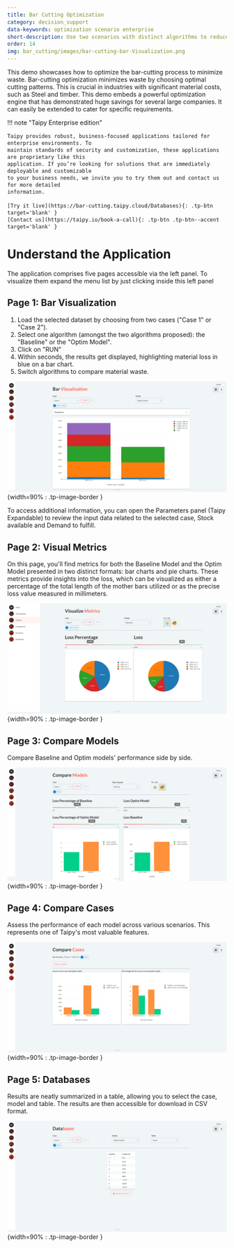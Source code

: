 ```yaml
---
title: Bar Cutting Optimization
category: decision_support
data-keywords: optimization scenario enterprise
short-description: Use two scenarios with distinct algorithms to reduces raw material waste by bar cut sizes optimizations.
order: 14
img: bar_cutting/images/bar-cutting-bar-Visualization.png
---
```


This demo showcases how to optimize the bar-cutting process to minimize waste.
Bar-cutting optimization minimizes waste by choosing optimal cutting patterns. This is
crucial in industries with significant material costs, such as Steel and timber. This
demo embeds a powerful optimization engine that has demonstrated huge savings for several
large companies. It can easily be extended to cater for specific requirements.

!!! note "Taipy Enterprise edition"

    Taipy provides robust, business-focused applications tailored for enterprise environments. To
    maintain standards of security and customization, these applications are proprietary like this
    application. If you’re looking for solutions that are immediately deployable and customizable
    to your business needs, we invite you to try them out and contact us for more detailed
    information.

    [Try it live](https://bar-cutting.taipy.cloud/Databases){: .tp-btn target='blank' }
    [Contact us](https://taipy.io/book-a-call){: .tp-btn .tp-btn--accent target='blank' }

# Understand the Application

The application comprises five pages accessible via the left panel.
To visualize them expand the menu list by just clicking inside this left panel

## Page 1: Bar Visualization

1. Load the selected dataset by choosing from two cases ("Case 1" or "Case 2").
2. Select one algorithm (amongst the two algorithms proposed): the "Baseline" or the "Optim Model".
3. Click on "RUN"
4. Within seconds, the results get displayed, highlighting material loss in blue on a bar chart.
5. Switch algorithms to compare material waste.


![Bar Cutting Visualization](images/bar-cutting-bar-Visualization.png){width=90% : .tp-image-border }

To access additional information, you can open the Parameters panel
(Taipy Expandable) to review the input data related to the selected
case, Stock available and Demand to fulfill.

## Page 2: Visual Metrics

On this page, you'll find metrics for both the Baseline Model and
the Optim Model presented in two distinct formats: bar charts and pie
charts. These metrics provide insights into the loss, which can be
visualized as either a percentage of the total length of the mother
bars utilized or as the precise loss value measured in millimeters.

![Bar Cutting Metrics](images/bar-cutting-Metrics.png){width=90% : .tp-image-border }

## Page 3: Compare Models

Compare Baseline and Optim models' performance side by side.

![Bar Cutting comparison](images/bar-cutting-model-comparison.png){width=90% : .tp-image-border }

## Page 4: Compare Cases

Assess the performance of each model across various scenarios.
This represents one of Taipy's most valuable features.

![Bar Cutting Comparison](images/bar-cutting-compare-cases.png){width=90% : .tp-image-border }

## Page 5: Databases

Results are neatly summarized in a table, allowing you to select the case,
model and table. The results are then accessible for download in CSV format.

![Bar Cutting Databases](images/bar-cutting-databases.png){width=90% : .tp-image-border }
